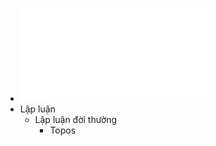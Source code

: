 - ![TUẦN 13.3.pdf](../assets/TUẦN_13.3_1670675870400_0.pdf)
- Lập luận
	- Lập luận đời thường
		- Topos